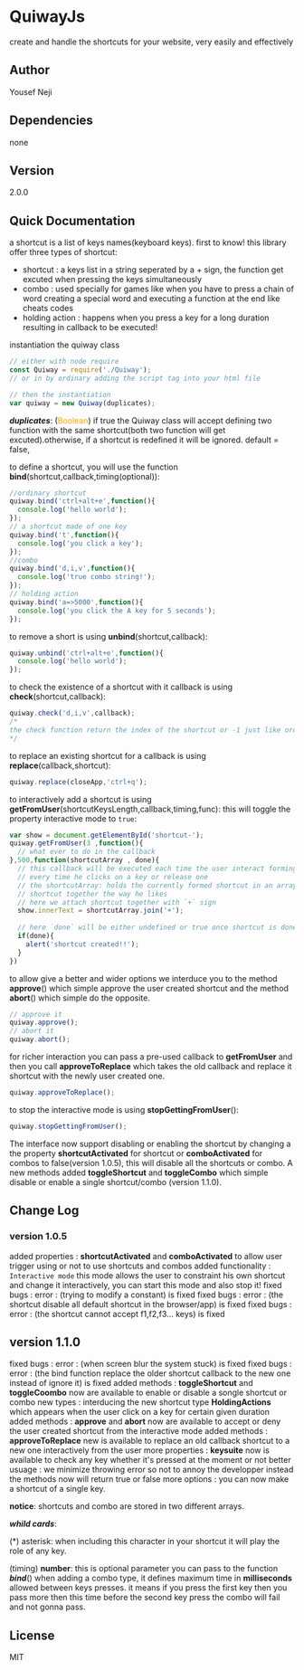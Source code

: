 # QuiwayJs
create and handle the shortcuts for your website, very easily and effectively  

## Author
Yousef Neji

## Dependencies
none

## Version
2.0.0

## Quick Documentation 
a shortcut is a list of keys names(keyboard keys).
first to know!
this library offer three types of shortcut:
* shortcut : a keys list in a string seperated by a + sign, the function get excuted when pressing the keys simultaneously
* combo : used specially for games like when you have to press a chain of word creating a special word and executing a function at the end like cheats codes
* holding action : happens when you press a key for a long duration resulting in callback to be executed!

instantiation the quiway class
```javascript
// either with node require
const Quiway = require('./Quiway');
// or in by ordinary adding the script tag into your html file

// then the instantiation
var quiway = new Quiway(duplicates);
```
_**duplicates**_: (<span style="color:orange">Boolean</span>) if true the Quiway class will accept defining two function with the same shortcut(both two function will get excuted).otherwise, if a shortcut is redefined it will be ignored. default = false,

to define a shortcut, you will use the function **bind**(shortcut,callback,timing(optional)):
```javascript
//ordinary shortcut
quiway.bind('ctrl+alt+e',function(){
  console.log('hello world');
});
// a shortcut made of one key
quiway.bind('t',function(){
  console.log('you click a key');
});
//combo 
quiway.bind('d,i,v',function(){
  console.log('true combo string!');
});
// holding action
quiway.bind('a=>5000',function(){
  console.log('you click the A key for 5 seconds');
});
```
to remove a short is using **unbind**(shortcut,callback):
```javascript
quiway.unbind('ctrl+alt+e',function(){
  console.log('hello world');
});
```
to check the existence of a shortcut with it callback is using **check**(shortcut,callback):
```javascript
quiway.check('d,i,v',callback);
/*
the check function return the index of the shortcut or -1 just like ordinary Array.findIndex 
*/
```
to replace an existing shortcut for a callback is using **replace**(callback,shortcut):
```javascript
quiway.replace(closeApp,'ctrl+q');
```
to interactively add a shortcut is using **getFromUser**(shortcutKeysLength,callback,timing,func):
this will toggle the property interactive mode to `true`:
```javascript
var show = document.getElementById('shortcut-');
quiway.getFromUser(3 ,function(){
  // what ever to do in the callback
},500,function(shortcutArray , done){
  // this callback will be executed each time the user interact forming the shortcut
  // every time he clicks on a key or release one
  // the shortcutArray: holds the currently formed shortcut in an array to allows user freely attach
  // shortcut together the way he likes 
  // here we attach shortcut together with `+` sign
  show.innerText = shortcutArray.join('+');
  
  // here `done` will be either undefined or true once shortcut is done
  if(done){
    alert('shortcut created!!');
  }
})
```
to allow give a better and wider options we interduce you to the method **approve**() which simple approve the user created shortcut and the method **abort**() which simple do the opposite.
```javascript
// approve it
quiway.approve();
// abort it
quiway.abort();
```
for richer interaction you can pass a pre-used callback to **getFromUser** and then you call **approveToReplace** which takes the old callback and replace it shortcut
with the newly user created one.
```javascript
quiway.approveToReplace();
```
to stop the interactive mode is using **stopGettingFromUser**():
```javascript
quiway.stopGettingFromUser();
```
The interface now support disabling or enabling the shortcut by changing a the property **shortcutActivated** for shortcut 
or **comboActivated** for combos to false(version 1.0.5), this will disable all the shortcuts or combo.
A new methods added **toggleShortcut** and **toggleCombo** which simple disable or enable a single shortcut/combo (version 1.1.0).

## Change Log
### version 1.0.5
added properties : **shortcutActivated** and **comboActivated** to allow user trigger using or not to use shortcuts and combos
added functionality : `Interactive mode` this mode allows the user to constraint his own shortcut and change it interactively, you can start this mode and also stop it!
fixed bugs : error : (trying to modify a constant) is fixed
fixed bugs : error : (the shortcut disable all default shortcut in the browser/app) is fixed
fixed bugs : error : (the shortcut cannot accept f1,f2,f3... keys) is fixed

## version 1.1.0
fixed bugs : error : (when screen blur the system stuck) is fixed
fixed bugs : error : (the bind function replace the older shortcut callback to the new one instead of ignore it) is fixed
added methods : **toggleShortcut** and **toggleCoombo** now are available to enable or disable a songle shortcut or combo
new types : interducing the new shortcut type **HoldingActions** which appears when the user click on a key for certain given duration
added methods : **approve** and **abort** now are available to accept or deny the user created shortcut from the interactive mode
added methods : **approveToReplace** new is available to replace an old callback shortcut to a new one interactively from the user
more properties : **keysuite** now is available to check any key whether it's pressed at the moment or not
better usuage : we minimize throwing error so not to annoy the developper instead the methods now will return true or false
more options : you can now make a shortcut of a single key.


**notice**: shortcuts and combo are stored in two different arrays.

**_whild cards_**: 

(\*) asterisk: when including this character in your shortcut it will play the role of any key.

(timing) **number**: this is optional parameter you can pass to the function _**bind**_() when adding a combo type, it defines maximum time in **milliseconds** allowed between keys presses. it means if you press the first key then you pass more then this time before the second key press the combo will fail and not gonna pass.

## License
MIT
